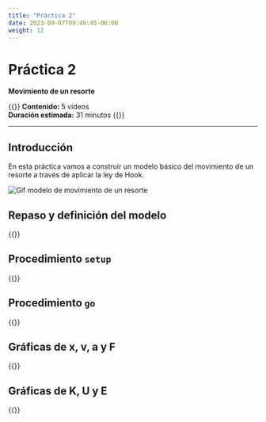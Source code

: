 ```yaml
---
title: "Práctica 2"
date: 2023-09-07T09:49:45-06:00
weight: 12
---
```


# Práctica 2

**Movimiento de un resorte**

{{<hint info>}}
**Contenido:** 5 videos  
**Duración estimada:** 31 minutos
{{</hint>}}

---

## Introducción

En esta práctica vamos a construir un modelo básico del movimiento de un resorte a través de aplicar la ley de Hook.

![Gif modelo de movimiento de un resorte](/img/resorte.gif)

## Repaso y definición del modelo

{{<youtube id="zXCP5RFbL6Q">}}

## Procedimiento `setup`

{{<youtube id="kpeQgr21xpw">}}

## Procedimiento `go`

{{<youtube id="HmXREtmNbfU">}}

## Gráficas de x, v, a y F

{{<youtube id="-fzWpavAPNU">}}

## Gráficas de K, U y E

{{<youtube id="dikeBR_lCX4">}}
